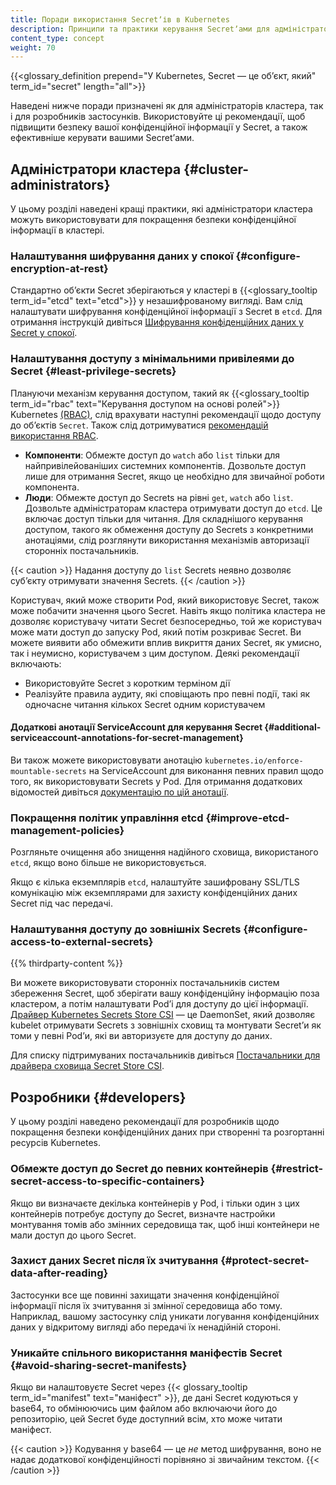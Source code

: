 ```yaml
---
title: Поради використання Secretʼів в Kubernetes
description: Принципи та практики керування Secretʼами для адміністраторів кластера та розробників застосунків.
content_type: concept
weight: 70
---
```


<!-- overview -->

{{<glossary_definition prepend="У Kubernetes, Secret — це обʼєкт, який" term_id="secret" length="all">}}

Наведені нижче поради призначені як для адміністраторів кластера, так і для розробників застосунків. Використовуйте ці рекомендації, щоб підвищити безпеку вашої конфіденційної інформації у Secret, а також ефективніше керувати вашими Secretʼами.

<!-- body -->

## Адміністратори кластера {#cluster-administrators}

У цьому розділі наведені кращі практики, які адміністратори кластера можуть використовувати для покращення безпеки конфіденційної інформації в кластері.

### Налаштування шифрування даних у спокої {#сonfigure-encryption-at-rest}

Стандартно обʼєкти Secret зберігаються у кластері в {{<glossary_tooltip term_id="etcd" text="etcd">}} у незашифрованому вигляді. Вам слід налаштувати шифрування конфіденційної інформації з Secret в `etcd`. Для отримання інструкцій дивіться [Шифрування конфіденційних даних у Secret у спокої](/uk/docs/tasks/administer-cluster/encrypt-data/).

### Налаштування доступу з мінімальними привілеями до Secret {#least-privilege-secrets}

Плануючи механізм керування доступом, такий як {{<glossary_tooltip term_id="rbac" text="Керування доступом на основі ролей">}} Kubernetes [(RBAC)](/uk/docs/reference/access-authn-authz/rbac/), слід врахувати наступні рекомендації щодо доступу до обʼєктів `Secret`. Також слід дотримуватися [рекомендацій використання RBAC](/uk/docs/concepts/security/rbac-good-practices).

- **Компоненти**: Обмежте доступ до `watch` або `list` тільки для найпривілейованіших системних компонентів. Дозвольте доступ лише для отримання Secret, якщо це необхідно для звичайної роботи компонента.
- **Люди**: Обмежте доступ до Secrets на рівні `get`, `watch` або `list`. Дозвольте адміністраторам кластера отримувати доступ до `etcd`. Це включає доступ тільки для читання. Для складнішого керування доступом, такого як обмеження доступу до Secrets з конкретними анотаціями, слід розглянути використання механізмів авторизації сторонніх постачальників.

{{< caution >}}
Надання доступу до `list` Secrets неявно дозволяє субʼєкту отримувати значення Secrets.
{{< /caution >}}

Користувач, який може створити Pod, який використовує Secret, також може побачити значення цього Secret. Навіть якщо політика кластера не дозволяє користувачу читати Secret безпосередньо, той же користувач може мати доступ до запуску Pod, який потім розкриває Secret. Ви можете виявити або обмежити вплив викриття даних Secret, як умисно, так і неумисно, користувачем з цим доступом. Деякі рекомендації включають:

- Використовуйте Secret з коротким терміном дії
- Реалізуйте правила аудиту, які сповіщають про певні події, такі як одночасне читання кількох Secret одним користувачем

#### Додаткові анотації ServiceAccount для керування Secret {#additional-serviceaccount-annotations-for-secret-management}

Ви також можете використовувати анотацію `kubernetes.io/enforce-mountable-secrets` на ServiceAccount для виконання певних правил щодо того, як використовувати Secrets у Pod. Для отримання додаткових відомостей дивіться [документацію по цій анотації](/uk/docs/reference/labels-annotations-taints/#enforce-mountable-secrets).

### Покращення політик управління etcd {#improve-etcd-management-policies}

Розгляньте очищення або знищення надійного сховища, використаного `etcd`, якщо воно більше не використовується.

Якщо є кілька екземплярів `etcd`, налаштуйте зашифровану SSL/TLS комунікацію між екземплярами для захисту конфіденційних даних Secret під час передачі.

### Налаштування доступу до зовнішніх Secrets {#configure-access-to-external-secrets}

{{% thirdparty-content %}}

Ви можете використовувати сторонніх постачальників систем збереження Secret, щоб зберігати вашу конфіденційну інформацію поза кластером, а потім налаштувати Podʼі для доступу до цієї інформації. [Драйвер Kubernetes Secrets Store CSI](https://secrets-store-csi-driver.sigs.k8s.io/) — це DaemonSet, який дозволяє kubelet отримувати Secrets з зовнішніх сховищ та монтувати Secretʼи як томи у певні Podʼи, які ви авторизуєте для доступу до даних.

Для списку підтримуваних постачальників дивіться [Постачальники для драйвера сховища Secret Store CSI](https://secrets-store-csi-driver.sigs.k8s.io/concepts.html#provider-for-the-secrets-store-csi-driver).

## Розробники {#developers}

У цьому розділі наведено рекомендації для розробників щодо покращення безпеки конфіденційних даних при створенні та розгортанні ресурсів Kubernetes.

### Обмежте доступ до Secret до певних контейнерів {#restrict-secret-access-to-specific-containers}

Якщо ви визначаєте декілька контейнерів у Pod, і тільки один з цих контейнерів потребує доступу до Secret, визначте настройки монтування томів або змінних середовища так, щоб інші контейнери не мали доступ до цього Secret.

### Захист даних Secret після їх зчитування {#protect-secret-data-after-reading}

Застосунки все ще повинні захищати значення конфіденційної інформації після їх зчитування зі змінної середовища або тому. Наприклад, вашому застосунку слід уникати логування конфіденційних даних у відкритому вигляді або передачі їх ненадійній стороні.

### Уникайте спільного використання маніфестів Secret {#avoid-sharing-secret-manifests}

Якщо ви налаштовуєте Secret через {{< glossary_tooltip term_id="manifest" text="маніфест" >}}, де дані Secret кодуються у base64, то обмінюючись цим файлом або включаючи його до репозиторію, цей Secret буде доступний всім, хто може читати маніфест.

{{< caution >}}
Кодування у base64 — це _не_ метод шифрування, воно не надає додаткової конфіденційності порівняно зі звичайним текстом.
{{< /caution >}}
